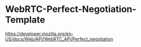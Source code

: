 # WebRTC-Perfect-Negotiation-Template
https://developer.mozilla.org/en-US/docs/Web/API/WebRTC_API/Perfect_negotiation
